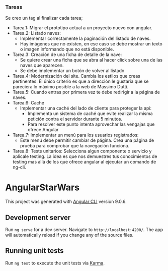 ### Tareas 
Se creo un tag al finalizar cada tarea;

- Tarea.1: Migrar el prototipo actual a un proyecto nuevo con angular.
- Tarea.2: Listado naves: 
  -  Implementar correctamente la paginación del listado de naves.
  -  Hay imágenes que no existen, en ese caso se debe mostrar un texto o imagen informando que no está disponible.
- Tarea.3: Creación de una ficha de detalle de la nave:
  - Se quiere crear una ficha que se abra al hacer click sobre una de las naves que aparecen.
  - Se debe implementar un botón de volver al listado
- Tarea.4: Modernización del site. Cambia los estilos que creas pertinentes. El único criterio es que a dirección le gustaría que se pareciera lo máximo posible a la web de Massimo Dutti.
- Tarea.5: Cuando entras por primera vez te debe redirigir a la página de naves.
- Tarea.6: Cache  
  - Implementar una caché del lado de cliente para proteger la api:
      - Implementa un sistema de caché que evite realizar la misma petición contra el servidor durante 5 minutos.
      - Para resolver este punto intenta aprovechar las vengajas que ofrece Angular
- Tarea.7: Implementar un menú para los usuarios registrados:
   - Este menú debe permitir cambiar de página. Crea una página de prueba para comprobar que la navegación funciona.
- Tarea.8: Tests unitarios: Selecciona algun componente o servicio y aplicale testing. La idea es que nos demuestres tus conocimientos de testing mas allá de los que ofrece angular al ejecutar un comando de ng-cli.


# AngularStarWars
This project was generated with [Angular CLI](https://github.com/angular/angular-cli) version 9.0.6.

## Development server
Run `ng serve` for a dev server. Navigate to `http://localhost:4200/`. The app will automatically reload if you change any of the source files.

## Running unit tests
Run `ng test` to execute the unit tests via [Karma](https://karma-runner.github.io).